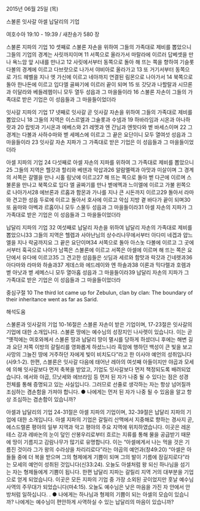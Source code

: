 2015년 06월 25일 (목)

스불론 잇사갈 아셀 납달리의 기업 



여호수아 19:10 - 19:39 / 새찬송가 580 장


스불론 지파의 기업
10 셋째로 스불론 자손을 위하여 그들의 가족대로 제비를 뽑았으니 그들의 기업의 경계는 사릿까지이며 11 서쪽으로 올라가서 마랄라에 이르러 답베셋을 만나 욕느암 앞 시내를 만나고 12 사릿에서부터 동쪽으로 돌아 해 뜨는 쪽을 향하여 기슬롯 다볼의 경계에 이르고 다브랏으로 나가서 야비아로 올라가고 13 또 거기서부터 동쪽으로 가드 헤벨을 지나 엣 가신에 이르고 네아까지 연결된 림몬으로 나아가서 14 북쪽으로 돌아 한나돈에 이르고 입다엘 골짜기에 이르러 끝이 되며 15 또 갓닷과 나할랄과 시므론과 이달라와 베들레헴이니 모두 열두 성읍과 그 마을들이라 16 스불론 자손이 그들의 가족대로 받은 기업은 이 성읍들과 그 마을들이었더라 

잇사갈 지파의 기업
17 넷째로 잇사갈 곧 잇사갈 자손을 위하여 그들의 가족대로 제비를 뽑았으니 18 그들의 지역은 이스르엘과 그술롯과 수넴과 19 하바라임과 시온과 아나하랏과 20 랍빗과 기시온과 에베스와 21 레멧과 엔 간님과 엔핫다와 벧 바세스이며 22 그 경계는 다볼과 사하수마와 벧 세메스에 이르고 그 끝은 요단이니 모두 열여섯 성읍과 그 마을들이라 23 잇사갈 자손 지파가 그 가족대로 받은 기업은 이 성읍들과 그 마을들이었더라

아셀 지파의 기업
24 다섯째로 아셀 자손의 지파를 위하여 그 가족대로 제비를 뽑았으니25 그들의 지역은 헬갓과 할리와 베덴과 악삽과26 알람멜렉과 아맛과 미살이며 그 경계의 서쪽은 갈멜을 만나 시홀 림낫에 이르고27 해 뜨는 쪽으로 돌아 벧 다곤에 이르며 스불론을 만나고 북쪽으로 입다 엘 골짜기를 만나 벧에멕과 느이엘에 이르고 가불 왼쪽으로 나아가서28 에브론과 르홉과 함몬과 가나를 지나 큰 시돈까지 이르고29 돌아서 라마와 견고한 성읍 두로에 이르고 돌아서 호사에 이르고 악십 지방 곁 바다가 끝이 되며30 또 움마와 아벡과 르홉이니 모두 스물두 성읍과 그 마을들이라31 아셀 자손의 지파가 그 가족대로 받은 기업은 이 성읍들과 그 마을들이었더라

납달리 지파의 기업
32 여섯째로 납달리 자손을 위하여 납달리 자손의 가족대로 제비를 뽑았으니33 그들의 지역은 헬렙과 사아난님의 상수리나무에서부터 아다미 네겝과 얍느엘을 지나 락굼까지요 그 끝은 요단이며34 서쪽으로 돌아 아스놋 다볼에 이르고 그 곳에서부터 훅곡으로 나아가 남쪽은 스불론에 이르고 서쪽은 아셀에 이르며 해 뜨는 쪽은 요단에서 유다에 이르고35 그 견고한 성읍들은 싯딤과 세르와 함맛과 락갓과 긴네렛과36 아다마와 라마와 하솔과37 게데스와 에드레이와 엔 하솔과38 이론과 믹다렐과 호렘과 벧 아낫과 벧 세메스니 모두 열아홉 성읍과 그 마을들이라39 납달리 자손의 지파가 그 가족대로 받은 기업은 이 성읍들과 그 마을들이었더라

중심구절 10 The third lot came up for Zebulun, clan by clan: The boundary of their inheritance went as far as Sarid.

해석도움





스불론과 잇사갈의 기업
10-16절은 스블론 자손이 받은 기업이며, 17-23절은 잇사갈의 기업에 대한 소개입니다. 스불론 땅에는 예수님의 성장지인 나사렛이 있습니다. 이는 곧 “옛적에는 여호와께서 스불론 땅과 납달리 땅이 멸시를 당하게 하셨더니 후에는 해변 길과 요단 저쪽 이방의 갈릴리를 영화롭게 하셨느니라 흑암에 행하던 백성이 큰 빛을 보고 사망의 그늘진 땅에 거주하던 자에게 빛이 비치도다”라고 한 이사야 예언의 성취입니다(사9:1-2). 한편, 스블론은 잇사갈 다음에 태어난 레아의 여섯째 아들이지만 야곱과 모세에 의해 잇사갈보다 먼저 축복을 받았고, 기업도 잇사갈보다 먼저 책정되도록 배려되었습니다. 에서와 야곱, 므낫세와 에브라임 등 먼저 된 자가 나중 될 수 있다는 점은 성경 전체를 통해 증명되고 있는 사실입니다. 그러므로 선줄로 생각하는 자는 항상 넘어질까 조심하는 겸손함을 가져야 합니다.
●  나에게는 먼저 된 자가 나중 될 수 있음을 알고 항상 조심하는 겸손함이 있습니까?

아셀과 납달리의 기업
24-31절은 아셀 지파의 기업이며, 32-39절은 납달리 지파의 기업에 대한 소개입니다. 아셀 지파의 기업은 갈릴리 산맥에서 지중해로 향하는 경사지 곧, 에스드렐론 평야의 일부 지역과 악고 평야의 주요 지역에 위치하였습니다. 이곳은 레온테스 강과 레바논의 눈이 덮인 산봉우리로부터 흐르는 지류를 통해 물을 공급받기 때문에 땅이 기름지고 감람나무가 많기로 유명합니다. 이는 “아셀에게서 나는 먹을 것은 기름진 것이라 그가 왕의 수라상을 차리리로다”라는 야곱의 예언과(창49:20) “아셀은 아들들 중에 더 복을 받으며 그의 형제에게 기쁨이 되며 그의 발이 기름에 잠길지로다”라는 모세의 예언이 성취된 것입니다(신33:24). 오늘도 아셀처럼 왕 되신 하나님을 섬기는 자는 형제들에게 기쁨이 됩니다. 한편 납달리 지파는 갈릴리 지역 거의 대부분을 기업으로 얻게 되었습니다. 이곳은 모든 지파의 기업 중 가장 소외된 곳이었지만 훗날 예수님 사역의 주무대가 되었습니다(마4:15). 오늘도 예수님은 낮은 마음을 가진 자 안에서 안방처럼 일하십니다. . 
●  나에게는 하나님과 형제의 기쁨이 되는 아셀의 모습이 있습니까? 나에게는 예수님이 편안하게 사역하실 수 있는 납달리의 마음이 있습니까?